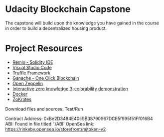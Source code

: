 # Udacity Blockchain Capstone

The capstone will build upon the knowledge you have gained in the course in order to build a decentralized housing product. 

# Project Resources

* [Remix - Solidity IDE](https://remix.ethereum.org/)
* [Visual Studio Code](https://code.visualstudio.com/)
* [Truffle Framework](https://truffleframework.com/)
* [Ganache - One Click Blockchain](https://truffleframework.com/ganache)
* [Open Zeppelin ](https://openzeppelin.org/)
* [Interactive zero knowledge 3-colorability demonstration](http://web.mit.edu/~ezyang/Public/graph/svg.html)
* [Docker](https://docs.docker.com/install/)
* [ZoKrates](https://github.com/Zokrates/ZoKrates)

Download files and sources. Test/Run

Contract Address: 0xBe2D3484E40c9B38790967DCE5f995f51Ff016B4
ABI: Found in file titled './ABI'
OpenSea link: https://rinkeby.opensea.io/storefront/mjtoken-v2



